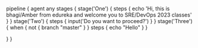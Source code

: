 pipeline {
         agent any
         stages {
                 stage('One') {
                 steps {
                     echo 'Hi, this is bhagi/Amber from edureka and welcome you to SRE/DevOps 2023 classes'
                 }
                 }
                 stage('Two') {
                 steps {
                    input('Do you want to proceed?')
                 }
                 }
                 stage('Three') {
                 when {
                       not {
                            branch "master"
                       }
                 }
                 steps {
                       echo "Hello"
                 }
                 }
             
}
}
